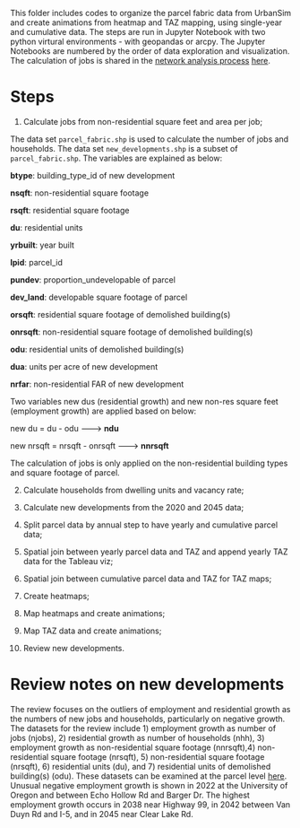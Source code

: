 This folder includes codes to organize the parcel fabric data from UrbanSim and create animations from heatmap and TAZ mapping, using single-year and cumulative data. The steps are run in Jupyter Notebook with two python virtural environments - with geopandas or arcpy. The Jupyter Notebooks are numbered by the order of data exploration and visualization. The calculation of jobs is shared in the [network analysis process](https://github.com/dongmeic/RTP/tree/main/analysis) [here](https://github.com/dongmeic/RTP/blob/main/analysis/process_parcel_data.ipynb).

# Steps

1. Calculate jobs from non-residential square feet and area per job;

The data set `parcel_fabric.shp` is used to calculate the number of jobs and households. The data set `new_developments.shp` is a subset of `parcel_fabric.shp`. The variables are explained as below:

**btype**:  building_type_id of new development

**nsqft**:  non-residential square footage

**rsqft**:  residential square footage

**du**:     residential units

**yrbuilt**:  year built

**lpid**:  parcel_id

**pundev**:  proportion_undevelopable of parcel

**dev_land**:  developable square footage of parcel

**orsqft**:  residential square footage of demolished building(s)

**onrsqft**:  non-residential square footage of demolished building(s)

**odu**:  residential units of demolished building(s)

**dua**:  units per acre of new development

**nrfar**:  non-residential FAR of new development

Two variables new dus (residential growth) and new non-res square feet (employment growth) are applied based on below:

new du = du - odu ---> **ndu**

new nrsqft = nrsqft - onrsqft ---> **nnrsqft**

The calculation of jobs is only applied on the non-residential building types and square footage of parcel. 

2. Calculate households from dwelling units and vacancy rate;

3. Calculate new developments from the 2020 and 2045 data;

4. Split parcel data by annual step to have yearly and cumulative parcel data;

5. Spatial join between yearly parcel data and TAZ and append yearly TAZ data for the Tableau viz;

6. Spatial join between cumulative parcel data and TAZ for TAZ maps;

7. Create heatmaps;

8. Map heatmaps and create animations;

9. Map TAZ data and create animations;

10. Review new developments.

# Review notes on new developments

The review focuses on the outliers of employment and residential growth as the numbers of new jobs and households, particularly on negative growth. The datasets for the review include 1) employment growth as number of jobs (njobs), 2) residential growth as number of households (nhh), 3) employment growth as non-residential square footage (nnrsqft),4) non-residential square footage (nrsqft), 5) non-residential square footage (nrsqft), 6) residential units (du), and 7) residential units of demolished building(s) (odu). These datasets can be examined at the parcel level [here](https://public.tableau.com/views/Reviewnewdevelopments/Review?:language=en-US&:display_count=n&:origin=viz_share_link). Unusual negative employment growth is shown in 2022 at the University of Oregon and between Echo Hollow Rd and Barger Dr. The highest employment growth occurs in 2038 near Highway 99, in 2042 between Van Duyn Rd and I-5, and in 2045 near Clear Lake Rd.